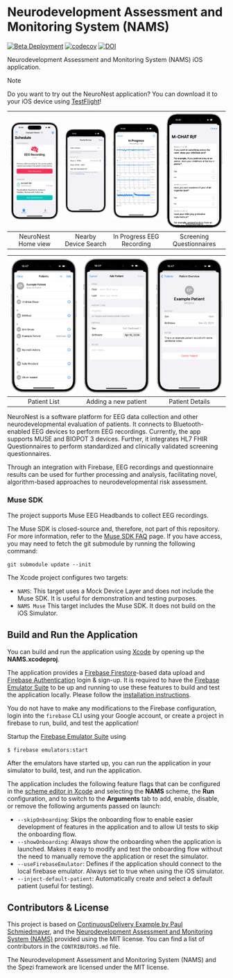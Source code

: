 <!--

This source file is part of the Neurodevelopment Assessment and Monitoring System (NAMS) project

SPDX-FileCopyrightText: 2023 Stanford University

SPDX-License-Identifier: MIT

-->

# Neurodevelopment Assessment and Monitoring System (NAMS)

[![Beta Deployment](https://github.com/StanfordBDHG/NAMS/actions/workflows/beta-deployment.yml/badge.svg)](https://github.com/StanfordBDHG/NAMS/actions/workflows/beta-deployment.yml)
[![codecov](https://codecov.io/gh/StanfordBDHG/NAMS/branch/main/graph/badge.svg?token=9fvSAiFJUY)](https://codecov.io/gh/StanfordBDHG/NAMS)
[![DOI](https://zenodo.org/badge/DOI/10.5281/zenodo.8374397.svg)](https://doi.org/10.5281/zenodo.8374397)

Neurodevelopment Assessment and Monitoring System (NAMS) iOS application.

> [!NOTE]  
> Do you want to try out the NeuroNest application? You can download it to your iOS device using [TestFlight](https://testflight.apple.com/join/aGVo1E1I)!

|<picture><source media="(prefers-color-scheme: dark)" srcset="Resources/NeuroNest-Home~dark.png"><img src="Resources/NeuroNest-Home.png" width="200" alt="Screenshot displaying the NeuroNest Home view." /></picture>|<picture><source media="(prefers-color-scheme: dark)" srcset="Resources/NeuroNest-NearbyDevices~dark.png"><img src="Resources/NeuroNest-NearbyDevices.png" width="200" alt="Screenshot displaying the nearby devices view." /></picture>|<picture><source media="(prefers-color-scheme: dark)" srcset="Resources/NeuroNest-Recording~dark.png"><img src="Resources/NeuroNest-Recording.png" width="200" alt="Screenshot displaying an ongoing EEG recording." /></picture>|<picture><source media="(prefers-color-scheme: dark)" srcset="Resources/NeuroNest-Questionnaire~dark.png"><img src="Resources/NeuroNest-Questionnaire.png" width="200" alt="Screenshot displaying a Screening questionnaire." /></picture>|
|:--:|:--:|:--:|:--:|
|NeuroNest Home view|Nearby Device Search|In Progress EEG Recording|Screening Questionnaires|

|<picture><source media="(prefers-color-scheme: dark)" srcset="Resources/NeuroNest-PatientList~dark.png"><img src="Resources/NeuroNest-PatientList.png" width="250" alt="Screenshot displaying the patient list view." /></picture>|<picture><source media="(prefers-color-scheme: dark)" srcset="Resources/NeuroNest-AddPatient~dark.png"><img src="Resources/NeuroNest-AddPatient.png" width="250" alt="Screenshot displaying a view to add a new patient." /></picture>|<picture><source media="(prefers-color-scheme: dark)" srcset="Resources/NeuroNest-ExamplePatient~dark.png"><img src="Resources/NeuroNest-ExamplePatient.png" width="250" alt="Screenshot displaying the patient details view." /></picture>|
|:--:|:--:|:--:|
|Patient List|Adding a new patient|Patient Details|

NeuroNest is a software platform for EEG data collection and other neurodevelopmental evaluation of patients.
It connects to Bluetooth-enabled EEG devices to perform EEG recordings.
Currently, the app supports MUSE and BIOPOT 3 devices. 
Further, it integrates HL7 FHIR Questionnaires to perform standardized and clinically validated screening questionnaires.

Through an integration with Firebase, EEG recordings and questionnaire results can be used for further processing
and analysis, facilitating novel, algorithm-based approaches to neurodevelopmental risk assessment.

### Muse SDK

The project supports Muse EEG Headbands to collect EEG recordings.

The Muse SDK is closed-source and, therefore, not part of this repository.
For more information, refer to the [Muse SDK FAQ](https://choosemuse.my.site.com/s/article/Muse-Software-Development-Kit-SDK-FAQs?language=en_US) page.
If you have access, you may need to fetch the git submodule by running the following command:
```shell
git submodule update --init
```

The Xcode project configures two targets:
* `NAMS`: This target uses a Mock Device Layer and does not include the Muse SDK. It is useful for demonstration and testing purposes. 
* `NAMS Muse` This target includes the Muse SDK. It does not build on the iOS Simulator.

## Build and Run the Application

You can build and run the application using [Xcode](https://developer.apple.com/xcode/) by opening up the **NAMS.xcodeproj**.

The application provides a [Firebase Firestore](https://firebase.google.com/docs/firestore)-based data upload and [Firebase Authentication](https://firebase.google.com/docs/auth) login & sign-up.
It is required to have the [Firebase Emulator Suite](https://firebase.google.com/docs/emulator-suite) to be up and running to use these features to build and test the application locally.
Please follow the [installation instructions](https://firebase.google.com/docs/emulator-suite/install_and_configure). 

You do not have to make any modifications to the Firebase configuration, login into the `firebase` CLI using your Google account, or create a project in firebase to run, build, and test the application!

Startup the [Firebase Emulator Suite](https://firebase.google.com/docs/emulator-suite) using
```
$ firebase emulators:start
```

After the emulators have started up, you can run the application in your simulator to build, test, and run the application.

The application includes the following feature flags that can be configured in the [scheme editor in Xcode](https://help.apple.com/xcode/mac/11.4/index.html?localePath=en.lproj#/dev0bee46f46) and selecting the **NAMS** scheme, the **Run** configuration, and to switch to the **Arguments** tab to add, enable, disable, or remove the following arguments passed on launch:
- ``--skipOnboarding``: Skips the onboarding flow to enable easier development of features in the application and to allow UI tests to skip the onboarding flow.
- ``--showOnboarding``: Always show the onboarding when the application is launched. Makes it easy to modify and test the onboarding flow without the need to manually remove the application or reset the simulator.
- ``--useFirebaseEmulator``: Defines if the application should connect to the local firebase emulator. Always set to true when using the iOS simulator.
- ``--inject-default-patient``: Automatically create and select a default patient (useful for testing).

## Contributors & License

This project is based on [ContinuousDelivery Example by Paul Schmiedmayer](https://github.com/PSchmiedmayer/ContinousDelivery), and the [Neurodevelopment Assessment and Monitoring System (NAMS)](https://github.com/StanfordBDHG/NAMS) provided using the MIT license.
You can find a list of contributors in the `CONTRIBUTORS.md` file.

The Neurodevelopment Assessment and Monitoring System (NAMS) and the Spezi framework are licensed under the MIT license.
